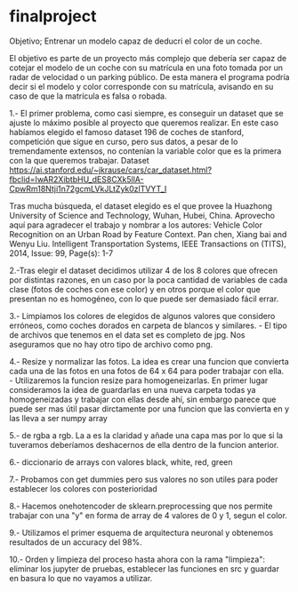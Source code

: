 # finalproject

Objetivo; Entrenar un modelo capaz de deducri el color de un coche. 


El objetivo es parte de un proyecto más complejo que debería ser capaz de cotejar el modelo de un coche con su matrícula en una foto tomada por un radar de velocidad o un parking público. 
De esta manera el programa podría decir si el modelo y color corresponde con su matrícula, avisando en su caso de que la matrícula es falsa o robada.

1.- El primer problema, como casi siempre, es conseguir un dataset que se ajuste lo máximo posible al proyecto que queremos realizar. En este caso habíamos elegido el famoso dataset 196 de coches de stanford, competición que sigue en curso, pero sus datos, a pesar de lo tremendamente extensos, no contenían la variable color que es la primera con la que queremos trabajar. 
Dataset https://ai.stanford.edu/~jkrause/cars/car_dataset.html?fbclid=IwAR2XibtbHU_dES8CXk5llA-CpwRm18Ntji1n72gcmLVkJLtZyk0zlTVYT_I

Tras mucha búsqueda, el dataset elegido es el que provee la Huazhong University of Science and Technology, Wuhan, Hubei, China. Aprovecho aquí para agradecer el trabajo y nombrar a los autores:
Vehicle Color Recognition on an Urban Road by Feature Context. Pan chen, Xiang bai and Wenyu Liu. Intelligent Transportation Systems, IEEE Transactions on (TITS), 2014, Issue: 99, Page(s): 1-7

2.-Tras elegir el dataset decidimos utilizar 4 de los 8 colores que ofrecen por distintas razones, en un caso por la poca cantidad de variables de cada clase (fotos de coches con ese color) y en otros porque el color que presentan no es homogéneo, con lo que puede ser demasiado fácil errar. 

3.- Limpiamos los colores de elegidos de algunos valores que considero erróneos, como coches dorados en carpeta de blancos y similares.
	- El tipo de archivos que tenemos en el data set es completo de jpg. Nos aseguramos que no hay otro tipo de archivo como png.

4.- Resize y normalizar las fotos. La idea es crear una funcion que convierta cada una de las fotos en una fotos de 64 x 64 para poder trabajar con ella.
	- Utilizaremos la funcion resize para homogeneizarlas. En primer lugar consideramos la idea de guardarlas en una nueva carpeta todas ya homogeneizadas y trabajar con ellas desde ahí, sin embargo 
	parece que puede ser mas útil pasar dirctamente por una funcion que las convierta en y las lleva a ser numpy array

5.- de rgba a rgb. La a es la claridad y añade una capa mas por lo que si la tuveramos deberíamos deshacernos de ella dentro de la funcion anterior. 

6.- diccionario de arrays con valores black, white, red, green

7.- Probamos con get dummies pero sus valores no son utiles para poder establecer los colores con posterioridad

8.- Hacemos onehotencoder de sklearn.preprocessing que nos permite trabajar con una "y" en forma de array de 4 valores de 0 y 1, segun el color.

9.- Utilizamos el primer esquema de arquitectura neuronal y obtenemos resultados de un accuracy del 98%.

10.- Orden y limpieza del proceso hasta ahora con la rama "limpieza": eliminar los jupyter de pruebas, establecer las funciones en src y guardar en basura lo que no vayamos a utilizar. 






